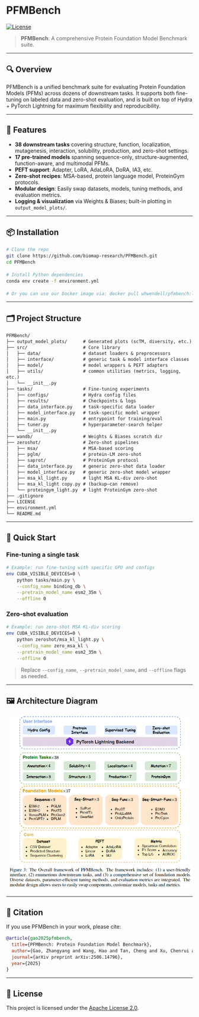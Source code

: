 # PFMBench

[![License](https://img.shields.io/badge/License-Apache%202.0-blue.svg)](LICENSE)

> **PFMBench**: A comprehensive Protein Foundation Model Benchmark suite.

---

## 🔍 Overview

PFMBench is a unified benchmark suite for evaluating Protein Foundation Models (PFMs) across dozens of downstream tasks. It supports both fine-tuning on labeled data and zero-shot evaluation, and is built on top of Hydra + PyTorch Lightning for maximum flexibility and reproducibility.

---

## 🌟 Features

* **38 downstream tasks** covering structure, function, localization, mutagenesis, interaction, solubility, production, and zero-shot settings.
* **17 pre-trained models** spanning sequence-only, structure-augmented, function-aware, and multimodal PFMs.
* **PEFT support**: Adapter, LoRA, AdaLoRA, DoRA, IA3, etc.
* **Zero-shot recipes**: MSA-based, protein language model, ProteinGym protocols.
* **Modular design**: Easily swap datasets, models, tuning methods, and evaluation metrics.
* **Logging & visualization** via Weights & Biases; built-in plotting in `output_model_plots/`.

---

## 📦 Installation

```bash
# Clone the repo
git clone https://github.com/biomap-research/PFMBench.git
cd PFMBench

# Install Python dependencies
conda env create -f environment.yml

# Or you can use our Docker image via: docker pull whwendell/pfmbench:latest
```

---

## 🗂️ Project Structure

```
PFMBench/
├── output_model_plots/      # Generated plots (scTM, diversity, etc.)
├── src/                     # Core library
│   ├── data/                # dataset loaders & preprocessors
│   ├── interface/           # generic task & model interface classes
│   ├── model/               # model wrappers & PEFT adapters
│   ├── utils/               # common utilities (metrics, logging, etc.)
│   └── __init__.py
├── tasks/                   # Fine-tuning experiments
│   ├── configs/             # Hydra config files
│   ├── results/             # Checkpoints & logs
│   ├── data_interface.py    # task-specific data loader
│   ├── model_interface.py   # task-specific model wrapper
│   ├── main.py              # entrypoint for training/eval
│   ├── tuner.py             # hyperparameter-search helper
│   └── __init__.py
├── wandb/                   # Weights & Biases scratch dir
├── zeroshot/                # Zero-shot pipelines
│   ├── msa/                 # MSA-based scoring
│   ├── pglm/                # protein-LM zero-shot
│   ├── saprot/              # ProteinGym protocol
│   ├── data_interface.py    # generic zero-shot data loader
│   ├── model_interface.py   # generic zero-shot model wrapper
│   ├── msa_kl_light.py      # light MSA KL-div zero-shot
│   ├── msa_kl_light copy.py # (backup—can remove)
│   └── proteingym_light.py  # light ProteinGym zero-shot
├── .gitignore
├── LICENSE
├── environment.yml
└── README.md
```

---

## 🚀 Quick Start

### Fine-tuning a single task

```bash
# Example: run fine-tuning with specific GPU and configs
env CUDA_VISIBLE_DEVICES=0 \
    python tasks/main.py \
    --config_name binding_db \
    --pretrain_model_name esm2_35m \
    --offline 0
```

### Zero-shot evaluation

```bash
# Example: run zero-shot MSA KL-div scoring
env CUDA_VISIBLE_DEVICES=0 \
    python zeroshot/msa_kl_light.py \
    --config_name zero_msa_kl \
    --pretrain_model_name esm2_35m \
    --offline 0
```

> Replace `--config_name`, `--pretrain_model_name`, and `--offline` flags as needed.

---

## 🖼️ Architecture Diagram
![PFMBench Framework](./fig/framework.png)

---

## 📖 Citation

If you use PFMBench in your work, please cite:

```bibtex
@article{gao2025pfmbench,
  title={PFMBench: Protein Foundation Model Benchmark},
  author={Gao, Zhangyang and Wang, Hao and Tan, Cheng and Xu, Chenrui and Liu, Mengdi and Hu, Bozhen and Chao, Linlin and Zhang, Xiaoming and Li, Stan Z},
  journal={arXiv preprint arXiv:2506.14796},
  year={2025}
}
```

---

## 📝 License

This project is licensed under the [Apache License 2.0](LICENSE).
